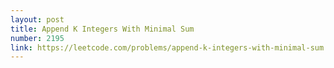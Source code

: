 ```yaml
---
layout: post
title: Append K Integers With Minimal Sum
number: 2195
link: https://leetcode.com/problems/append-k-integers-with-minimal-sum
---
```

